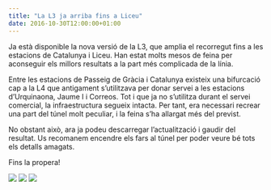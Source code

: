 ```yaml
---
title: "La L3 ja arriba fins a Liceu"
date: 2016-10-30T12:00:00+01:00
---
```

Ja està disponible la nova versió de la L3, que amplia el recorregut fins a les estacions de Catalunya i Liceu. Han estat molts mesos de feina per aconseguir els millors resultats a la part més complicada de la línia.

Entre les estacions de Passeig de Gràcia i Catalunya existeix una bifurcació cap a la L4 que antigament s’utilitzava per donar servei a les estacions d’Urquinaona, Jaume I i Correos. Tot i que ja no s’utilitza durant el servei comercial, la infraestructura segueix intacta. Per tant, era necessari recrear una part del túnel molt peculiar, i la feina s’ha allargat més del previst.

No obstant això, ara ja podeu descarregar l’actualització i gaudir del resultat. Us recomanem encendre els fars al túnel per poder veure bé tots els detalls amagats.

Fins la propera!

<img src="/images/noticies/20161030/1.png">

<img src="/images/noticies/20161030/2.png">

<img src="/images/noticies/20161030/3.png">
